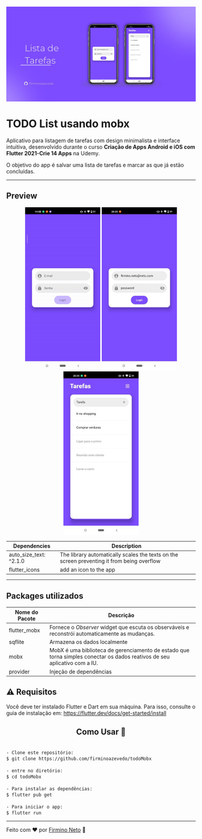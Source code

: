 ![Lista de Tarefas (TODO List)](./preview/cover.jpg)

# TODO List usando mobx

Aplicativo para listagem de tarefas com design minimalista e interface intuitiva, desenvolvido durante o curso **Criação de Apps Android e iOS com Flutter 2021-Crie 14 Apps** na Udemy.

O objetivo do app é salvar uma lista de tarefas e marcar as que já estão concluídas.

---

## Preview

<p align="center">
   <img src="./preview/gif_preview.gif" width="200">
   <img src="./preview/preview_one.jpg" width="200">
   <img src="./preview/preview_two.jpg" width="200">
</p>

| Dependencies           | Description                                                  |
| ---------------------- | ------------------------------------------------------------ |
| auto_size_text: ^2.1.0 | The library automatically scales the texts on the screen preventing it from being overflow |
| flutter_icons          | add an icon to the app                                       |

---

## Packages utilizados

| Nome do Pacote | Descrição                                                    |
| -------------- | ------------------------------------------------------------ |
| flutter_mobx   | Fornece o *Observer* widget que escuta os observáveis e reconstrói automaticamente as mudanças. |
| sqflite        | Armazena os dados localmente                                 |
| mobx           | MobX é uma biblioteca de gerenciamento de estado que torna simples conectar os dados reativos de seu aplicativo com a IU. |
| provider       | Injeção de dependências                                      |


## ⚠️ Requisitos

Você deve ter instalado Flutter e Dart em sua máquina. Para isso, consulte o guia de instalação em: https://flutter.dev/docs/get-started/install


<h2 align="center"> Como Usar 🤔</h2>

   ```
   
   - Clone este repositório:
   $ git clone https://github.com/firminoazevedo/todoMobx

   - entre no diretório:
   $ cd todoMobx

   - Para instalar as dependências:
   $ flutter pub get

   - Para iniciar o app: 
   $ flutter run
   ```

---


Feito com :heart: por [Firmino Neto](https://github.com/firminoazevedo) 🚀